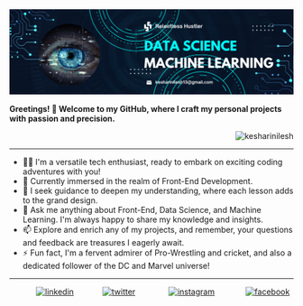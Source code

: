 
<img src="Banner.png" alt="Banner"/> 

<b> Greetings! 👋 Welcome to my GitHub, where I craft my personal projects with passion and precision. </b>
<p align="right"> <img src="https://komarev.com/ghpvc/?username=Kesharinilesh&label=Profile%20views&color=0e75b6&style=flat" alt="kesharinilesh" /> </p>

- - -

- 👨‍💻 I'm a versatile tech enthusiast, ready to embark on exciting coding adventures with you! 
- 🔭 Currently immersed in the realm of Front-End Development.
- 👯 I seek guidance to deepen my understanding, where each lesson adds to the grand design. 
- 🧠 Ask me anything about Front-End, Data Science, and Machine Learning. I'm always happy to share my knowledge and insights.
- 📫 Explore and enrich any of my projects, and remember, your questions and feedback are treasures I eagerly await.
- ⚡ Fun fact, I'm a fervent admirer of Pro-Wrestling and cricket, and also a dedicated follower of the DC and Marvel universe!
- - -
&nbsp;&nbsp;&nbsp;&nbsp;&nbsp;&nbsp;&nbsp;&nbsp;&nbsp;&nbsp;&nbsp;
[<img src='https://cdn.jsdelivr.net/npm/simple-icons@3.0.1/icons/linkedin.svg' alt='linkedin' height='40'>](https://www.linkedin.com/in/nileshkeshari/) &nbsp;&nbsp;&nbsp;&nbsp;&nbsp;&nbsp;&nbsp;&nbsp;&nbsp;&nbsp;&nbsp;
[<img src='https://cdn.jsdelivr.net/npm/simple-icons@3.0.1/icons/twitter.svg' alt='twitter' height='40'>](https://twitter.com/iamnilesh_13) &nbsp;
&nbsp;&nbsp;&nbsp;&nbsp;&nbsp;&nbsp;&nbsp;&nbsp;&nbsp;&nbsp;&nbsp;
[<img src='https://cdn.jsdelivr.net/npm/simple-icons@3.0.1/icons/instagram.svg' alt='instagram' height='40'>](https://www.instagram.com/enigmatic._.star/) &nbsp;&nbsp;&nbsp;&nbsp;&nbsp;&nbsp;&nbsp;&nbsp;&nbsp;&nbsp;&nbsp;&nbsp;
[<img src='https://cdn.jsdelivr.net/npm/simple-icons@3.0.1/icons/facebook.svg' alt='facebook' height='40'>](https://www.facebook.com/nilesh.keshari.750) 

